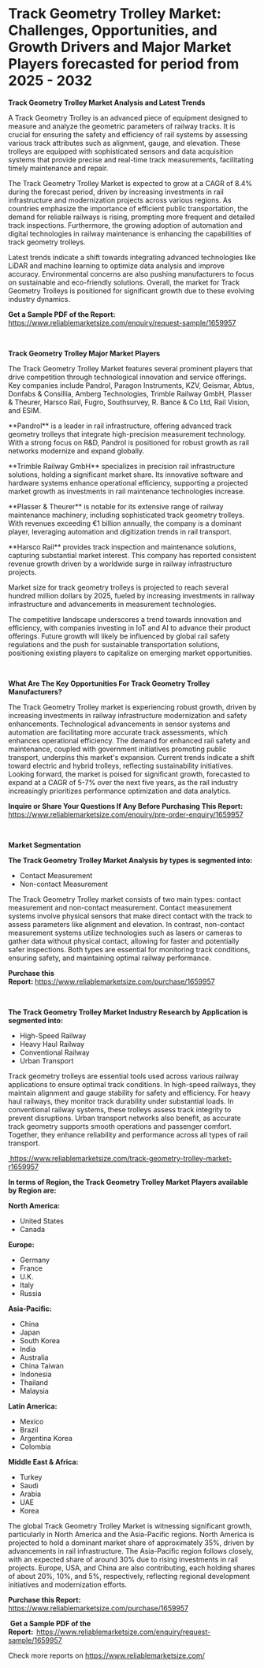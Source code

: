 <p><h1>Track Geometry Trolley Market: Challenges, Opportunities, and Growth Drivers and Major Market Players forecasted for period from 2025 - 2032</h1></p><p><strong>Track Geometry Trolley Market Analysis and Latest Trends</strong></p>
<p><p>A Track Geometry Trolley is an advanced piece of equipment designed to measure and analyze the geometric parameters of railway tracks. It is crucial for ensuring the safety and efficiency of rail systems by assessing various track attributes such as alignment, gauge, and elevation. These trolleys are equipped with sophisticated sensors and data acquisition systems that provide precise and real-time track measurements, facilitating timely maintenance and repair.</p><p>The Track Geometry Trolley Market is expected to grow at a CAGR of 8.4% during the forecast period, driven by increasing investments in rail infrastructure and modernization projects across various regions. As countries emphasize the importance of efficient public transportation, the demand for reliable railways is rising, prompting more frequent and detailed track inspections. Furthermore, the growing adoption of automation and digital technologies in railway maintenance is enhancing the capabilities of track geometry trolleys. </p><p>Latest trends indicate a shift towards integrating advanced technologies like LiDAR and machine learning to optimize data analysis and improve accuracy. Environmental concerns are also pushing manufacturers to focus on sustainable and eco-friendly solutions. Overall, the market for Track Geometry Trolleys is positioned for significant growth due to these evolving industry dynamics.</p></p>
<p><strong>Get a Sample PDF of the Report:&nbsp;</strong> <a href="https://www.reliablemarketsize.com/enquiry/request-sample/1659957?utm_campaign=2640&utm_medium=2&utm_source=Github&utm_content=ia&utm_term=10042025&utm_id=track-geometry-trolley">https://www.reliablemarketsize.com/enquiry/request-sample/1659957</a></p>
<p>&nbsp;</p>
<p><strong>Track Geometry Trolley Major Market Players</strong></p>
<p><p>The Track Geometry Trolley Market features several prominent players that drive competition through technological innovation and service offerings. Key companies include Pandrol, Paragon Instruments, KZV, Geismar, Abtus, Donfabs & Consillia, Amberg Technologies, Trimble Railway GmbH, Plasser & Theurer, Harsco Rail, Fugro, Southsurvey, R. Bance & Co Ltd, Rail Vision, and ESIM.</p><p>**Pandrol** is a leader in rail infrastructure, offering advanced track geometry trolleys that integrate high-precision measurement technology. With a strong focus on R&D, Pandrol is positioned for robust growth as rail networks modernize and expand globally.</p><p>**Trimble Railway GmbH** specializes in precision rail infrastructure solutions, holding a significant market share. Its innovative software and hardware systems enhance operational efficiency, supporting a projected market growth as investments in rail maintenance technologies increase.</p><p>**Plasser & Theurer** is notable for its extensive range of railway maintenance machinery, including sophisticated track geometry trolleys. With revenues exceeding €1 billion annually, the company is a dominant player, leveraging automation and digitization trends in rail transport.</p><p>**Harsco Rail** provides track inspection and maintenance solutions, capturing substantial market interest. This company has reported consistent revenue growth driven by a worldwide surge in railway infrastructure projects.</p><p>Market size for track geometry trolleys is projected to reach several hundred million dollars by 2025, fueled by increasing investments in railway infrastructure and advancements in measurement technologies. </p><p>The competitive landscape underscores a trend towards innovation and efficiency, with companies investing in IoT and AI to advance their product offerings. Future growth will likely be influenced by global rail safety regulations and the push for sustainable transportation solutions, positioning existing players to capitalize on emerging market opportunities.</p></p>
<p>&nbsp;</p>
<p><strong>What Are The Key Opportunities For Track Geometry Trolley Manufacturers?</strong></p>
<p><p>The Track Geometry Trolley market is experiencing robust growth, driven by increasing investments in railway infrastructure modernization and safety enhancements. Technological advancements in sensor systems and automation are facilitating more accurate track assessments, which enhances operational efficiency. The demand for enhanced rail safety and maintenance, coupled with government initiatives promoting public transport, underpins this market's expansion. Current trends indicate a shift toward electric and hybrid trolleys, reflecting sustainability initiatives. Looking forward, the market is poised for significant growth, forecasted to expand at a CAGR of 5-7% over the next five years, as the rail industry increasingly prioritizes performance optimization and data analytics.</p></p>
<p><strong>Inquire or Share Your Questions If Any Before Purchasing This Report:</strong> <a href="https://www.reliablemarketsize.com/enquiry/pre-order-enquiry/1659957?utm_campaign=2640&utm_medium=2&utm_source=Github&utm_content=ia&utm_term=10042025&utm_id=track-geometry-trolley">https://www.reliablemarketsize.com/enquiry/pre-order-enquiry/1659957</a></p>
<p>&nbsp;</p>
<p><strong>Market Segmentation</strong></p>
<p><strong>The Track Geometry Trolley Market Analysis by types is segmented into:</strong></p>
<p><ul><li>Contact Measurement</li><li>Non-contact Measurement</li></ul></p>
<p><p>The Track Geometry Trolley market consists of two main types: contact measurement and non-contact measurement. Contact measurement systems involve physical sensors that make direct contact with the track to assess parameters like alignment and elevation. In contrast, non-contact measurement systems utilize technologies such as lasers or cameras to gather data without physical contact, allowing for faster and potentially safer inspections. Both types are essential for monitoring track conditions, ensuring safety, and maintaining optimal railway performance.</p></p>
<p><strong>Purchase this Report:&nbsp;</strong><a href="https://www.reliablemarketsize.com/purchase/1659957?utm_campaign=2640&utm_medium=2&utm_source=Github&utm_content=ia&utm_term=10042025&utm_id=track-geometry-trolley">https://www.reliablemarketsize.com/purchase/1659957</a></p>
<p>&nbsp;</p>
<p><strong>The Track Geometry Trolley Market Industry Research by Application is segmented into:</strong></p>
<p><ul><li>High-Speed Railway</li><li>Heavy Haul Railway</li><li>Conventional Railway</li><li>Urban Transport</li></ul></p>
<p><p>Track geometry trolleys are essential tools used across various railway applications to ensure optimal track conditions. In high-speed railways, they maintain alignment and gauge stability for safety and efficiency. For heavy haul railways, they monitor track durability under substantial loads. In conventional railway systems, these trolleys assess track integrity to prevent disruptions. Urban transport networks also benefit, as accurate track geometry supports smooth operations and passenger comfort. Together, they enhance reliability and performance across all types of rail transport.</p></p>
<p><a href="https://www.reliablemarketsize.com/track-geometry-trolley-market-r1659957?utm_campaign=2640&utm_medium=2&utm_source=Github&utm_content=ia&utm_term=10042025&utm_id=track-geometry-trolley">&nbsp;https://www.reliablemarketsize.com/track-geometry-trolley-market-r1659957</a></p>
<p><strong>In terms of Region, the Track Geometry Trolley Market Players available by Region are:</strong></p>
<p>
    <p> <strong> North America: </strong>
        <ul>
            <li>United States</li>
            <li>Canada</li>
        </ul>
        </p> 
    <p> <strong> Europe: </strong>
        <ul>
            <li>Germany</li>
            <li>France</li>
            <li>U.K.</li>
            <li>Italy</li>
            <li>Russia</li>
        </ul>
        </p> 
    <p> <strong> Asia-Pacific: </strong>
        <ul>
            <li>China</li>
            <li>Japan</li>
            <li>South Korea</li>
            <li>India</li>
            <li>Australia</li>
            <li>China Taiwan</li>
            <li>Indonesia</li>
            <li>Thailand</li>
            <li>Malaysia</li>
        </ul>
        </p> 
    <p> <strong> Latin America: </strong>
        <ul>
            <li>Mexico</li>
            <li>Brazil</li>
            <li>Argentina Korea</li>
            <li>Colombia</li>
        </ul>
        </p> 
    <p> <strong> Middle East & Africa: </strong>
        <ul>
            <li>Turkey</li>
            <li>Saudi</li>
            <li>Arabia</li>
            <li>UAE</li>
            <li>Korea</li>
        </ul>
    </p>
    </p>
<p><p>The global Track Geometry Trolley Market is witnessing significant growth, particularly in North America and the Asia-Pacific regions. North America is projected to hold a dominant market share of approximately 35%, driven by advancements in rail infrastructure. The Asia-Pacific region follows closely, with an expected share of around 30% due to rising investments in rail projects. Europe, USA, and China are also contributing, each holding shares of about 20%, 10%, and 5%, respectively, reflecting regional development initiatives and modernization efforts.</p></p>
<p><strong>Purchase this Report: </strong><a href="https://www.reliablemarketsize.com/purchase/1659957?utm_campaign=2640&utm_medium=2&utm_source=Github&utm_content=ia&utm_term=10042025&utm_id=track-geometry-trolley">https://www.reliablemarketsize.com/purchase/1659957</a></p>
<p>&nbsp;<strong>Get a Sample PDF of the Report:&nbsp;&nbsp;</strong><a href="https://www.reliablemarketsize.com/enquiry/request-sample/1659957?utm_campaign=2640&utm_medium=2&utm_source=Github&utm_content=ia&utm_term=10042025&utm_id=track-geometry-trolley">https://www.reliablemarketsize.com/enquiry/request-sample/1659957</a></p>
<p><strong></strong></p>
<p>Check more reports on <a href="https://www.reliablemarketsize.com/?utm_campaign=2640&utm_medium=2&utm_source=Github&utm_content=ia&utm_term=10042025&utm_id=track-geometry-trolley">https://www.reliablemarketsize.com/</a></p>